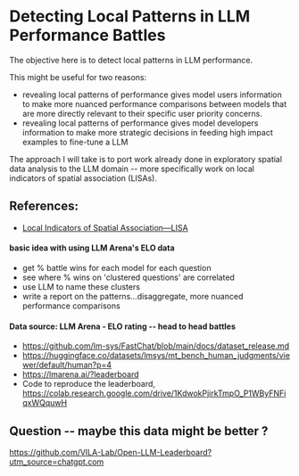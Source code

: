 # Detecting Local Patterns in LLM Performance Battles

The objective here is to detect local patterns in LLM performance.

This might be useful for two reasons:

-   revealing local patterns of performance gives model users information to make more nuanced performance comparisons between models that are more directly relevant to their specific user priority concerns.
-   revealing local patterns of performance gives model developers information to make more strategic decisions in feeding high impact examples to fine-tune a LLM

The approach I will take is to port work already done in exploratory spatial
data analysis to the LLM domain -- more specifically work on local indicators
of spatial association (LISAs).

## References:

-   [Local Indicators of Spatial Association—LISA](https://onlinelibrary.wiley.com/doi/10.1111/j.1538-4632.1995.tb00338.)

#### basic idea with using LLM Arena's ELO data

-   get % battle wins for each model for each question
-   see where % wins on 'clustered questions' are correlated
-   use LLM to name these clusters
-   write a report on the patterns...disaggregate, more nuanced performance comparisons

#### Data source: LLM Arena - ELO rating -- head to head battles

-   https://github.com/lm-sys/FastChat/blob/main/docs/dataset_release.md
-   https://huggingface.co/datasets/lmsys/mt_bench_human_judgments/viewer/default/human?p=4
-   https://lmarena.ai/?leaderboard
-   Code to reproduce the leaderboard, https://colab.research.google.com/drive/1KdwokPjirkTmpO_P1WByFNFiqxWQquwH

## Question -- maybe this data might be better ?

https://github.com/VILA-Lab/Open-LLM-Leaderboard?utm_source=chatgpt.com
